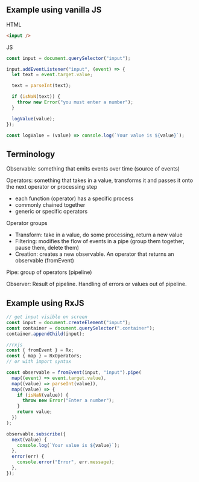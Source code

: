 ## Example using vanilla JS

HTML

```html
<input />
```

JS

```js
const input = document.querySelector("input");

input.addEventListener("input", (event) => {
  let text = event.target.value;

  text = parseInt(text);

  if (isNaN(text)) {
    throw new Error("you must enter a number");
  }

  logValue(value);
});

const logValue = (value) => console.log(`Your value is ${value}`);
```

## Terminology

Observable: something that emits events over time (source of events)

Operators: something that takes in a value, transforms it and passes it onto the next operator or processing step

- each function (operator) has a specific process
- commonly chained together
- generic or specific operators

Operator groups

- Transform: take in a value, do some processing, return a new value
- Filtering: modifies the flow of events in a pipe (group them together, pause them, delete them)
- Creation: creates a new observable. An operator that returns an observable (fromEvent)

Pipe: group of operators (pipeline)

Observer: Result of pipeline. Handling of errors or values out of pipeline.

## Example using RxJS

```js
// get input visible on screen
const input = document.createElement("input");
const container = document.querySelector(".container");
container.appendChild(input);

//rxjs
const { fromEvent } = Rx;
const { map } = RxOperators;
// or with import syntax

const observable = fromEvent(input, "input").pipe(
  map((event) => event.target.value),
  map((value) => parseInt(value)),
  map((value) => {
    if (isNaN(value)) {
      throw new Error("Enter a number");
    }
    return value;
  })
);

observable.subscribe({
  next(value) {
    console.log(`Your value is ${value}`);
  },
  error(err) {
    console.error("Error", err.message);
  },
});
```
